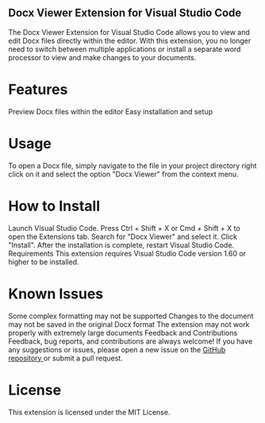## Docx Viewer Extension for Visual Studio Code
The Docx Viewer Extension for Visual Studio Code allows you to view and edit Docx files directly within the editor. With this extension, you no longer need to switch between multiple applications or install a separate word processor to view and make changes to your documents.

# Features
Preview Docx files within the editor
Easy installation and setup

# Usage
To open a Docx file, simply navigate to the file in your project directory right click on it and select the option "Docx Viewer" from the context menu.

# How to Install
Launch Visual Studio Code.
Press Ctrl + Shift + X or Cmd + Shift + X to open the Extensions tab.
Search for "Docx Viewer" and select it.
Click "Install".
After the installation is complete, restart Visual Studio Code.
Requirements
This extension requires Visual Studio Code version 1.60 or higher to be installed.

# Known Issues
Some complex formatting may not be supported
Changes to the document may not be saved in the original Docx format
The extension may not work properly with extremely large documents
Feedback and Contributions
Feedback, bug reports, and contributions are always welcome! If you have any suggestions or issues, please open a new issue on the <a href = "https://github.com/skfrost19"> GitHub repository </a> or submit a pull request.

# License
This extension is licensed under the MIT License.